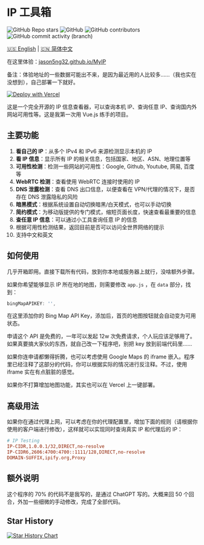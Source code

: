 # IP 工具箱

![GitHub Repo stars](https://img.shields.io/github/stars/jason5ng32/MyIP)
![GitHub](https://img.shields.io/github/license/jason5ng32/MyIP)
![GitHub contributors](https://img.shields.io/github/contributors/jason5ng32/MyIP)
![GitHub commit activity (branch)](https://img.shields.io/github/commit-activity/m/jason5ng32/MyIP)

[🇺🇸 English](README.md) | [🇨🇳 简体中文](README_CN.md)

在这里体验：[jason5ng32.github.io/MyIP](https://jason5ng32.github.io/MyIP/)

备注：体验地址的一些数据可能出不来，是因为最近用的人比较多……（我也实在没想到），自己部署一下就好。

[![Deploy with Vercel](https://vercel.com/button)](https://vercel.com/new/clone?repository-url=https%3A%2F%2Fgithub.com%2Fjason5ng32%2FMyIP&project-name=MyIP&repository-name=MyIP)

这是一个完全开源的 IP 信息查看器，可以查询本机 IP、查询任意 IP、查询国内外网站可用性等。这是我第一次用 Vue.js 练手的项目。

## 主要功能

1. **看自己的 IP**：从多个 IPv4 和 IPv6 来源检测显示本机的 IP
2. **看 IP 信息**：显示所有 IP 的相关信息，包括国家、地区、ASN、地理位置等
3. **可用性检测**：检测一些网站的可用性：Google, Github, Youtube, 网易, 百度等
4. **WebRTC 检测**：查看使用 WebRTC 连接时使用的 IP
5. **DNS 泄露检测**：查看 DNS 出口信息，以便查看在 VPN/代理的情况下，是否存在 DNS 泄露隐私的风险
6. **暗黑模式**：根据系统设置自动切换暗黑/白天模式，也可以手动切换
7. **简约模式**：为移动版提供的专门模式，缩短页面长度，快速查看最重要的信息
8. **查任意 IP 信息**：可以通过小工具查询任意 IP 的信息
9. 根据可用性检测结果，返回目前是否可以访问全世界网络的提示
10. 支持中文和英文

## 如何使用

几乎开箱即用。直接下载所有代码，放到你本地或服务器上就行，没啥额外步骤。

如果你希望能够显示 IP 所在地的地图，则需要修改 `app.js` ，在 `data` 部分，找到：

```javascript
bingMapAPIKEY: '',
```

在这里添加你的 Bing Map API Key，添加后，首页的地图按钮就会自动变为可用状态。

申请这个 API 是免费的，一年可以发起 12w 次免费请求，个人玩应该足够用了。如果真要搞大家伙的东西，就自己改一下程序吧，别把 key 放到前端代码里……

如果你连申请都懒得折腾，也可以考虑使用 Google Maps 的 iframe 嵌入。程序里已经注释了这部分的代码，你可以根据实际的情况进行反注释。不过，使用 iframe 实在有点脏脏的感觉。

如果你不打算增加地图功能，其实也可以在 Vercel 上一键部署。


## 高级用法

如果你在通过代理上网，可以考虑在你的代理配置里，增加下面的规则（请根据你使用的客户端进行修改），这样就可以实现同时查询真实 IP 和代理后的 IP：

```ini
# IP Testing
IP-CIDR,1.0.0.1/32,DIRECT,no-resolve
IP-CIDR6,2606:4700:4700::1111/128,DIRECT,no-resolve
DOMAIN-SUFFIX,ipify.org,Proxy
```

## 额外说明

这个程序的 70% 的代码不是我写的，是通过 ChatGPT 写的。大概来回 50 个回合，外加一些细微的手动修改，完成了全部代码。

## Star History

[![Star History Chart](https://api.star-history.com/svg?repos=jason5ng32/MyIP&type=Date)](https://star-history.com/#jason5ng32/MyIP&Date)
